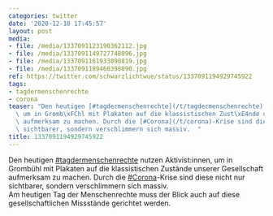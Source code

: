 ```yaml
---
categories: twitter
date: '2020-12-10 17:45:57'
layout: post
media:
- file: /media/1337091123190362112.jpg
- file: /media/1337091149727748096.jpg
- file: /media/1337091161933090819.jpg
- file: /media/1337091189460398090.jpg
ref: https://twitter.com/schwarzlichtwue/status/1337091194929745922
tags:
- tagdermenschenrechte
- corona
teaser: "Den heutigen [#tagdermenschenrechte](/t/tagdermenschenrechte) nutzen Aktivist:innen,\
  \ um in Gromb\xFChl mit Plakaten auf die klassistischen Zust\xE4nde unserer Gesellschaft\
  \ aufmerksam zu machen. Durch die [#Corona](/t/corona)-Krise sind diese nicht nur\
  \ sichtbarer, sondern verschlimmern sich massiv.  "
title: 1337091194929745922
---
```

Den heutigen [#tagdermenschenrechte](/t/tagdermenschenrechte) nutzen Aktivist:innen, um in Grombühl mit Plakaten auf die klassistischen Zustände unserer Gesellschaft aufmerksam zu machen. Durch die [#Corona](/t/corona)-Krise sind diese nicht nur sichtbarer, sondern verschlimmern sich massiv.  
Am heutigen Tag der Menschenrechte muss der Blick auch auf diese gesellschaftlichen Missstände gerichtet werden.